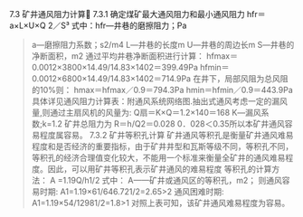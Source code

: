 7.3  矿井通风阻力计算
7.3.1 确定煤矿最大通风阻力和最小通风阻力
hfr＝a×L×U×Q 2／S³
式中：hfr―井巷的磨擦阻力；Pa
> a―磨擦阻力系数；s2/m4
> L―井巷的长度m
> U―井巷的周边长m
S―井巷的净断面积，m2
通过平均井巷净断面积进行计算：
hfmax＝0.0012×3800×14.49/14.83×1402＝399.49Pa
hfmin＝0.0012×6800×14.49/14.83×1402＝714.9Pa
在井下，局部风阻为总风阻的10%则：
hmax＝hfmax／0.9＝794.3Pa
hmin＝hfmin／0.9＝443.9Pa
具体详见通风阻力计算表：附通风系统网络图.抽出式通风考虑一定的漏风量,则通过主扇风机的风量为:
Q扇＝K×Q＝1.2×140＝168
K―漏风系数;k=1.2
矿井总阻力为
R＝h/Q2＝0.028
> 0．028＜0.35所以本矿井通风容易程度属容易。
7.3.2 矿井等积孔计算
矿井通风等积孔是衡量矿井通风难易程度和是否经济的重要指标，由于矿井井型和瓦斯等级不同，等积孔不同，等积孔的经济合理值变化较大，不能用一个标准来衡量全矿井的通风难易程度。因此，可以用矿井等积孔表示矿井通风的难易程度
等积孔的计算方法：
A =1.19Q/h1/2
式中：  A——矿井或通风区的等积孔，m2；
则通风容易时期:  A1=1.19×61/646.721/2=2.65>2
> 通风困难时期:  A1=1.19×54/12981/2=1.8>1
对照上表可知，该矿井通风难易程度为容易。